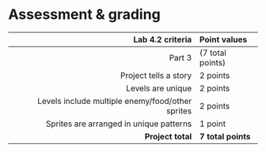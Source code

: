 # Assessment & grading

Lab 4.2 criteria|Point values
-:|:-
Part 3|(7 total points)
Project tells a story|2 points
Levels are unique|2 points
Levels include multiple enemy/food/other sprites|2 points
Sprites are arranged in unique patterns|1 point
**Project total**|**7 total points**
